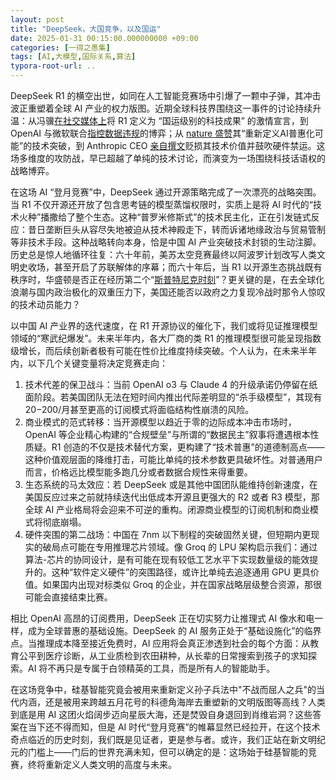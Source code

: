 ```yaml
---
layout: post
title: "DeepSeek，大国竞争，以及国运"
date: 2025-01-31 00:15:00.000000000 +09:00
categories: [一得之愚集]
tags: [AI,大模型,国际关系,算法]
typora-root-url: ..
---
```


DeepSeek R1 的横空出世，如同在人工智能竞赛场中引爆了一颗中子弹，其冲击波正重塑着全球 AI 产业的权力版图。近期全球科技界围绕这一事件的讨论持续升温：从冯骥[在社交媒体上](https://weibo.com/6603744955/PbpQT8pqY)将 R1 定义为 “国运级别的科技成果” 的激情宣言，到 OpenAI 与微软联合[指控数据违规](https://www.inc.com/ben-sherry/openai-seems-concerned-that-deepseek-copied-their-work/91140698)的博弈；从 [nature 盛赞](https://www.nature.com/articles/d41586-025-00229-6)其“重新定义AI普惠化可能”的技术突破，到 Anthropic CEO [亲自撰文](https://darioamodei.com/on-deepseek-and-export-controls)贬损其技术价值并鼓吹硬件禁运。这场多维度的攻防战，早已超越了单纯的技术讨论，而演变为一场围绕科技话语权的战略博弈。

在这场 AI “登月竞赛”中，DeepSeek 通过开源策略完成了一次漂亮的战略突围。当 R1 不仅开源还开放了包含思考链的模型蒸馏权限时，实质上是将 AI 时代的“技术火种”播撒给了整个生态。这种“普罗米修斯式”的技术民主化，正在引发链式反应：昔日垄断巨头从容尽失地被迫从技术神殿走下，转而诉诸地缘政治与贸易管制等非技术手段。这种战略转向本身，恰是中国 AI 产业突破技术封锁的生动注脚。历史总是惊人地循环往复：六十年前，美苏太空竞赛最终以阿波罗计划改写人类文明史收场，甚至开启了苏联解体的序幕；而六十年后，当 R1 以开源生态挑战既有秩序时，华盛顿是否正在经历第二个“[斯普特尼克时刻](https://zh.wikipedia.org/zh-cn/%E5%8F%B2%E6%99%AE%E5%B0%BC%E5%85%8B%E5%8D%B1%E6%A9%9F)”？更关键的是，在去全球化浪潮与国内政治极化的双重压力下，美国还能否以政府之力复现冷战时那令人惊叹的技术动员能力？

以中国 AI 产业界的迭代速度，在 R1 开源协议的催化下，我们或将见证推理模型领域的“寒武纪爆发”。未来半年内，各大厂商的类 R1 的推理模型很可能呈现指数级增长，而后续创新者极有可能在性价比维度持续突破。个人认为，在未来半年内，以下几个关键变量将决定竞赛走向：

1. 技术代差的保卫战斗：当前 OpenAI o3 与 Claude 4 的升级承诺仍停留在纸面阶段。若美国团队无法在短时间内推出代际差明显的“杀手级模型”，其现有 $20-$200/月甚至更高的订阅模式将面临结构性崩溃的风险。
2. 商业模式的范式转移：当开源模型以趋近于零的边际成本冲击市场时，OpenAI 等企业精心构建的“合规壁垒”与所谓的“数据民主”叙事将遭遇根本性质疑。R1 创造的不仅是技术替代方案，更构建了“技术普惠”的道德制高点——这种价值观层面的降维打击，可能比单纯的技术参数更具破坏性。对普通用户而言，价格远比模型能多跑几分或者数据合规性来得重要。
3. 生态系统的马太效应：若 DeepSeek 或是其他中国团队能维持创新速度，在美国反应过来之前就持续迭代出低成本开源且更强大的 R2 或者 R3 模型，那全球 AI 产业格局将会迎来不可逆的重构。闭源商业模型的订阅机制和商业模式将彻底崩塌。
4. 硬件突围的第二战场：中国在 7nm 以下制程的突破固然关键，但短期内更现实的破局点可能在专用推理芯片领域。像 Groq 的 LPU 架构启示我们：通过算法-芯片的协同设计，是有可能在现有较低工艺水平下实现数量级的能效提升的。这种“软件定义硬件”的突围路径，或许比单纯去追逐通用 GPU 更具价值。如果国内出现对标类似 Groq 的企业，并在国家战略层级整合资源，那很可能会直接结束比赛。

相比 OpenAI 高昂的订阅费用，DeepSeek 正在切实努力让推理式 AI 像水和电一样，成为全球普惠的基础设施。DeepSeek 的 AI 服务正处于“基础设施化”的临界点。当推理成本降至接近免费时，AI 应用将会真正渗透到社会的每个方面：从教育公平到医疗诊断，从工业质检到农田耕种，从长辈的日常搜索到孩子的求知探索。AI 将不再只是专属于白领精英的工具，而是所有人的智能助手。

在这场竞争中，硅基智能究竟会被用来重新定义孙子兵法中"不战而屈人之兵"的当代内涵，还是被用来跨越五月花号的科德角海岸去重塑新的文明版图等高线？人类到底是用 AI 这团火焰阔步迈向星辰大海，还是焚毁自身退回到肖维岩洞？这些答案在当下还不得而知，但是 AI 时代“登月竞赛”的帷幕显然已经拉开，在这个技术奇点临近的历史时刻，我们既是见证者，更是参与者。或许，我们正站在新文明纪元的门槛上——门后的世界充满未知，但可以确定的是：这场始于硅基智能的竞赛，终将重新定义人类文明的高度与未来。
